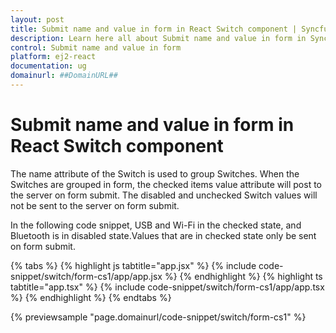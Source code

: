 ```yaml
---
layout: post
title: Submit name and value in form in React Switch component | Syncfusion
description: Learn here all about Submit name and value in form in Syncfusion React Switch component of Syncfusion Essential JS 2 and more.
control: Submit name and value in form 
platform: ej2-react
documentation: ug
domainurl: ##DomainURL##
---
```


# Submit name and value in form in React Switch component

The name attribute of the Switch is used to group Switches. When the Switches are grouped in form, the checked items value attribute will post to the server on form submit. The disabled and unchecked Switch values will not be sent to the server on form submit.

In the following code snippet, USB and Wi-Fi in the checked state, and Bluetooth is in disabled state.Values that are in checked state only be sent on form submit.

{% tabs %}
{% highlight js tabtitle="app.jsx" %}
{% include code-snippet/switch/form-cs1/app/app.jsx %}
{% endhighlight %}
{% highlight ts tabtitle="app.tsx" %}
{% include code-snippet/switch/form-cs1/app/app.tsx %}
{% endhighlight %}
{% endtabs %}

 {% previewsample "page.domainurl/code-snippet/switch/form-cs1" %}